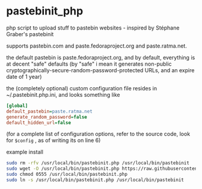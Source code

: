 # pastebinit_php
php script to upload stuff to pastebin websites - inspired by Stéphane Graber's pastebinit

supports pastebin.com and paste.fedoraproject.org and paste.ratma.net.

the default pastebin is paste.fedoraproject.org, and by default, everything is at decent "safe" defaults 
(by "safe" i mean it generates non-public cryptographically-secure-random-password-protected URLs, and an expire date of 1 year)

the (completely optional) custom configuration file resides in ~/.pastebinit.php.ini, and looks something like

```ini
[global]
default_pastebin=paste.ratma.net
generate_random_password=false
default_hidden_url=false
```
(for a complete list of configuration options, refer to the source code, look for `$config` , as of writing its on line 6)


example install

```bash
sudo rm -rfv /usr/local/bin/pastebinit.php /usr/local/bin/pastebinit
sudo wget -O /usr/local/bin/pastebinit.php https://raw.githubusercontent.com/divinity76/pastebinit_php/master/pastebinit.php
sudo chmod 0555 /usr/local/bin/pastebinit.php
sudo ln -s /usr/local/bin/pastebinit.php /usr/local/bin/pastebinit

```
